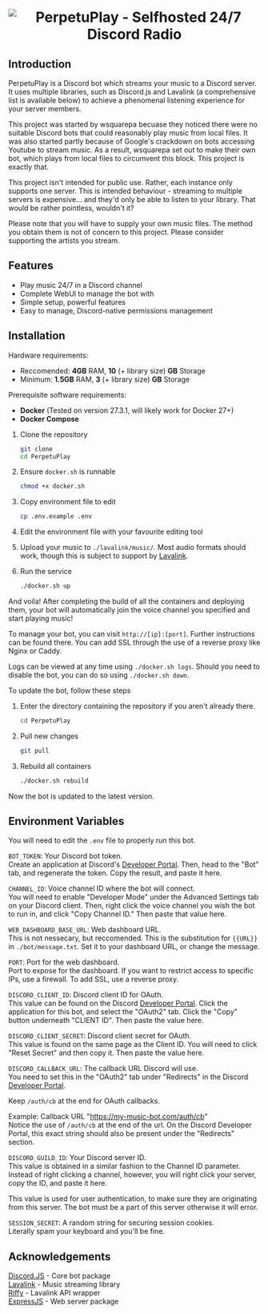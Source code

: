<h1 align="center">
  <br>
  <img src="https://cdn.wsquarepa.dev/content/1/PerpetuPlay-Logo.png?h=60bea762a70311dd2fae52d2cc1fc90d1dc6a864d2273447061d54009c5b99b7" alt="PerpetuPlay - Selfhosted 24/7 Discord Radio">
</h1>

## Introduction

PerpetuPlay is a Discord bot which streams your music to a Discord server. It uses multiple libraries, such as Discord.js and Lavalink (a comprehensive list is available below) to achieve a phenomenal listening experience for your server members.  
  
This project was started by wsquarepa becuase they noticed there were no suitable Discord bots that could reasonably play music from local files. It was also started partly because of Google's crackdown on bots accessing Youtube to stream music. As a result, wsquarepa set out to make their own bot, which plays from local files to circumvent this block. This project is exactly that.  
  
This project isn't intended for public use. Rather, each instance only supports one server. This is intended behaviour - streaming to multiple servers is expensive... and they'd only be able to listen to your library. That would be rather pointless, wouldn't it?  
  
Please note that you will have to supply your own music files. The method you obtain them is not of concern to this project. Please consider supporting the artists you stream.

## Features

- Play music 24/7 in a Discord channel
- Complete WebUI to manage the bot with
- Simple setup, powerful features
- Easy to manage, Discord-native permissions management

## Installation

Hardware requirements:

- Reccomended: **4GB** RAM, **10** (+ library size) **GB** Storage
- Minimum: **1.5GB** RAM, **3** (+ library size) **GB** Storage

Prerequisite software requirements:

- **Docker** (Tested on version 27.3.1, will likely work for Docker 27+)
- **Docker Compose**

1. Clone the repository

    ```sh
    git clone 
    cd PerpetuPlay
    ```

2. Ensure `docker.sh` is runnable

    ```sh
    chmod +x docker.sh
    ```

3. Copy environment file to edit

    ```sh
    cp .env.example .env
    ```

4. Edit the environment file with your favourite editing tool
5. Upload your music to `./lavalink/music/`. Most audio formats should work, though this is subject to support by [Lavalink](https://github.com/lavalink-devs/lavaplayer?tab=readme-ov-file#supported-formats).
6. Run the service

    ```sh
    ./docker.sh up
    ```
  
And voila! After completing the build of all the containers and deploying them, your bot will automatically join the voice channel you specified and start playing music!  
  
To manage your bot, you can visit `http://[ip]:[port]`. Further instructions can be found there. You can add SSL through the use of a reverse proxy like Nginx or Caddy.  
  
Logs can be viewed at any time using `./docker.sh logs`. Should you need to disable the bot, you can do so using `./docker.sh down`.  
  
To update the bot, follow these steps

1. Enter the directory containing the repository if you aren't already there.

    ```sh
    cd PerpetuPlay
    ```

2. Pull new changes

    ```sh
    git pull
    ```

3. Rebuild all containers

    ```sh
    ./docker.sh rebuild
    ```

Now the bot is updated to the latest version.

## Environment Variables

You will need to edit the `.env` file to properly run this bot.

`BOT_TOKEN`: Your Discord bot token.  
Create an application at Discord's [Developer Portal](https://discord.com/developers/applications). Then, head to the "Bot" tab, and regenerate the token. Copy the result, and paste it here.  
  
`CHANNEL_ID`: Voice channel ID where the bot will connect.  
You will need to enable "Developer Mode" under the Advanced Settings tab on your Discord client. Then, right click the voice channel you wish the bot to run in, and click "Copy Channel ID." Then paste that value here.  
  
`WEB_DASHBOARD_BASE_URL`: Web dashboard URL.  
This is not nessecary, but reccomended. This is the substitution for `{{URL}}` in `./bot/message.txt`. Set it to your dashboard URL, or change the message.  
  
`PORT`: Port for the web dashboard.  
Port to expose for the dashboard. If you want to restrict access to specific IPs, use a firewall. To add SSL, use a reverse proxy.  
  
`DISCORD_CLIENT_ID`: Discord client ID for OAuth.  
This value can be found on the Discord [Developer Portal](https://discord.com/developers/applications). Click the application for this bot, and select the "OAuth2" tab. Click the "Copy" button underneath "CLIENT ID". Then paste the value here.  
  
`DISCORD_CLIENT_SECRET`: Discord client secret for OAuth.  
This value is found on the same page as the Client ID. You will need to click "Reset Secret" and then copy it. Then paste the value here.  
  
`DISCORD_CALLBACK_URL`: The callback URL Discord will use.  
You need to set this in the "OAuth2" tab under "Redirects" in the Discord [Developer Portal](https://discord.com/developers/applications).  
  
Keep `/auth/cb` at the end for OAuth callbacks.  
  
Example: Callback URL "<https://my-music-bot.com/auth/cb>"  
Notice the use of `/auth/cb` at the end of the url. On the Discord Developer Portal, this exact string should also be present under the "Redirects" section.  
  
`DISCORD_GUILD_ID`: Your Discord server ID.  
This value is obtained in a similar fashion to the Channel ID parameter. Instead of right clicking a channel, however, you will right click your server, copy the ID, and paste it here.  
  
This value is used for user authentication, to make sure they are originating from this server. The bot must be a part of this server otherwise it will error.  
  
`SESSION_SECRET`: A random string for securing session cookies.  
Literally spam your keyboard and you'll be fine.  
  
## Acknowledgements

[Discord.JS](https://discord.js.org/) - Core bot package  
[Lavalink](https://lavalink.dev) - Music streaming library  
[Riffy](https://github.com/riffy-team/riffy) - Lavalink API wrapper  
[ExpressJS](https://expressjs.com/) - Web server package  

